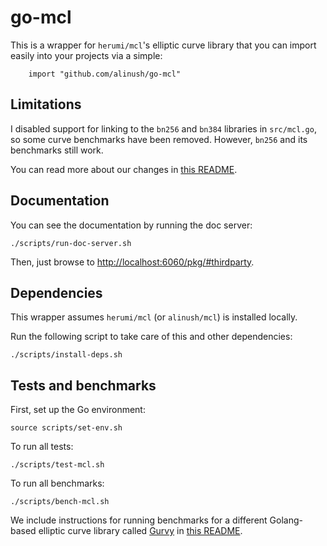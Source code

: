 go-mcl
======

This is a wrapper for `herumi/mcl`'s elliptic curve library that you can import easily into your projects via a simple:

```
    import "github.com/alinush/go-mcl"
```

## Limitations

I disabled support for linking to the `bn256` and `bn384` libraries in `src/mcl.go`, so some curve benchmarks have been removed.
However, `bn256` and its benchmarks still work.

You can read more about our changes in [this README](src/mcl/README.md).

## Documentation

You can see the documentation by running the doc server:

    ./scripts/run-doc-server.sh

Then, just browse to [http://localhost:6060/pkg/#thirdparty](http://localhost:6060/pkg/#thirdparty).

## Dependencies

This wrapper assumes `herumi/mcl` (or `alinush/mcl`) is installed locally.

Run the following script to take care of this and other dependencies:

    ./scripts/install-deps.sh

## Tests and benchmarks

First, set up the Go environment:

    source scripts/set-env.sh

To run all tests:
    
    ./scripts/test-mcl.sh

To run all benchmarks:

    ./scripts/bench-mcl.sh

We include instructions for running benchmarks for a different Golang-based elliptic curve library called [Gurvy](https://github.com/consensys/gurvy) in [this README](src/app/README.md).
